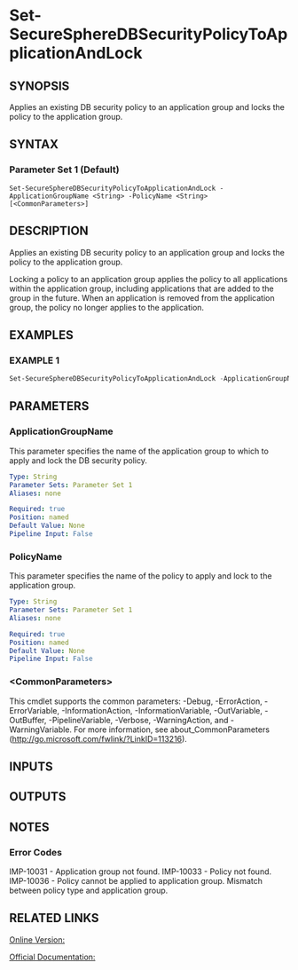 ﻿# Set-SecureSphereDBSecurityPolicyToApplicationAndLock

## SYNOPSIS
Applies an existing DB security policy to an application group and locks the policy to the application group.

## SYNTAX

### Parameter Set 1 (Default)
```
Set-SecureSphereDBSecurityPolicyToApplicationAndLock -ApplicationGroupName <String> -PolicyName <String> [<CommonParameters>]
```

## DESCRIPTION
Applies an existing DB security policy to an application group and locks the policy to the application group.

Locking a policy to an application group applies the policy to all applications within the application group, including applications that are added to the group in the future. When an application is removed from the application group, the policy no longer applies to the application.

## EXAMPLES

### EXAMPLE 1

```powershell
Set-SecureSphereDBSecurityPolicyToApplicationAndLock -ApplicationGroupName -PolicyName "SQL Profile Policy"
```

## PARAMETERS

### ApplicationGroupName
This parameter specifies the name of the application group to which to apply and lock the DB security policy.

```yaml
Type: String
Parameter Sets: Parameter Set 1
Aliases: none

Required: true
Position: named
Default Value: None
Pipeline Input: False
```

### PolicyName
This parameter specifies the name of the policy to apply and lock to the application group.

```yaml
Type: String
Parameter Sets: Parameter Set 1
Aliases: none

Required: true
Position: named
Default Value: None
Pipeline Input: False
```

### \<CommonParameters\>
This cmdlet supports the common parameters: -Debug, -ErrorAction, -ErrorVariable, -InformationAction, -InformationVariable, -OutVariable, -OutBuffer, -PipelineVariable, -Verbose, -WarningAction, and -WarningVariable. For more information, see about_CommonParameters (http://go.microsoft.com/fwlink/?LinkID=113216).

## INPUTS

## OUTPUTS

## NOTES

### Error Codes
IMP-10031 - Application group not found.
IMP-10033 - Policy not found.
IMP-10036 - Policy cannot be applied to application group. Mismatch between policy type and application group.

## RELATED LINKS

[Online Version:](https://github.com/akshinmustafayev/Documentation/MD)

[Official Documentation:](https://docs.imperva.com/bundle/v13.6-api-reference-guide/page/61684.htm)



